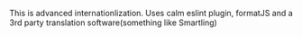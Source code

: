 This is advanced internationlization.
Uses calm eslint plugin, formatJS and a 3rd party translation software(something like Smartling) 